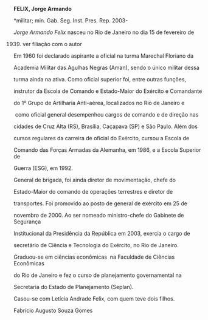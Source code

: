 **FELIX, Jorge Armando**



\*militar; min. Gab. Seg. Inst. Pres. Rep. 2003-



*Jorge Armando Felix* nasceu no Rio de Janeiro no dia 15 de fevereiro de

1939. ver filiação com o autor



Em 1960 foi declarado aspirante a oficial na turma Marechal Floriano da

Academia Militar das Agulhas Negras (Aman), sendo o único militar dessa

turma ainda na ativa. Como oficial superior foi, entre outras funções,

instrutor da Escola de Comando e Estado-Maior do Exército e Comandante

do 1º Grupo de Artilharia Anti-aérea, localizados no Rio de Janeiro e

 como oficial general desempenhou cargos de comando e de direção nas

cidades de Cruz Alta (RS), Brasília, Caçapava (SP) e São Paulo. Além dos

cursos regulares da carreira de oficial do Exército, cursou a Escola de

Comando das Forças Armadas da Alemanha, em 1986, e a Escola Superior de

Guerra (ESG), em 1992.



General de brigada, foi ainda diretor de movimentação, chefe do

Estado-Maior do comando de operações terrestres e diretor de

transportes. Foi promovido ao posto de general de exército em 25 de

novembro de 2000. Ao ser nomeado ministro-chefe do Gabinete de Segurança

Institucional da Presidência da República em 2003, exercia o cargo de

secretário de Ciência e Tecnologia do Exército, no Rio de Janeiro.



Graduou-se em ciências econômicas  na Faculdade de Ciências Econômicas

do Rio de Janeiro e fez o curso de planejamento governamental na

Secretaria do Estado de Planejamento (Seplan).



Casou-se com Letícia Andrade Felix, com quem teve dois filhos.



Fabrício Augusto Souza Gomes



